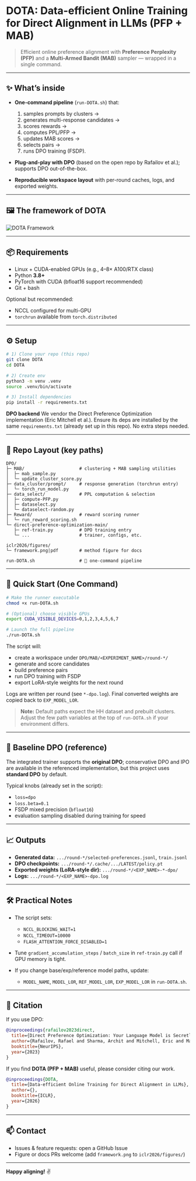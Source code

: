 # DOTA: Data-efficient Online Training for Direct Alignment in LLMs (PFP + MAB)

> Efficient online preference alignment with **Preference Perplexity (PFP)** and a **Multi-Armed Bandit (MAB)** sampler — wrapped in a single command.

---

## ✨ What’s inside

* **One-command pipeline** (`run-DOTA.sh`) that:

  1. samples prompts by clusters →
  2. generates multi-response candidates →
  3. scores rewards →
  4. computes PPL/PFP →
  5. updates MAB scores →
  6. selects pairs →
  7. runs DPO training (FSDP).
* **Plug-and-play with DPO** (based on the open repo by Rafailov et al.); supports DPO out-of-the-box.
* **Reproducible workspace layout** with per-round caches, logs, and exported weights.

---

## 🖼 The framework of DOTA



![DOTA Framework](framework.png)


---

## 📦 Requirements

* Linux + CUDA-enabled GPUs (e.g., 4–8× A100/RTX class)
* Python **3.8+**
* PyTorch with CUDA (bfloat16 support recommended)
* Git + bash

Optional but recommended:

* NCCL configured for multi-GPU
* `torchrun` available from `torch.distributed`

---

## ⚙️ Setup

```bash
# 1) Clone your repo (this repo)
git clone DOTA
cd DOTA

# 2) Create env
python3 -m venv .venv
source .venv/bin/activate

# 3) Install dependencies
pip install -r requirements.txt
```

**DPO backend**
We vendor the Direct Preference Optimization implementation (Eric Mitchell et al.). Ensure its deps are installed by the same `requirements.txt` (already set up in this repo). No extra steps needed.

---

## 📂 Repo Layout (key paths)

```
DPO/
├─ MAB/                     # clustering + MAB sampling utilities
│  ├─ mab_sample.py
│  └─ update_cluster_score.py
├─ data_cluster/prompt/     # response generation (torchrun entry)
│  └─ torch_run_model.py
├─ data_select/             # PPL computation & selection
│  ├─ compute-PFP.py
│  ├─ dataselect.py
│  └─ dataselect-random.py
├─ Reward/                  # reward scoring runner
│  └─ run_reward_scoring.sh
└─ direct-preference-optimization-main/
   ├─ ref-train.py          # DPO training entry
   └─ ...                   # trainer, configs, etc.

iclr2026/figures/
└─ framework.png|pdf        # method figure for docs

run-DOTA.sh                 # 🔧 one-command pipeline
```

---

## 🚀 Quick Start (One Command)

```bash
# Make the runner executable
chmod +x run-DOTA.sh

# (Optional) choose visible GPUs
export CUDA_VISIBLE_DEVICES=0,1,2,3,4,5,6,7

# Launch the full pipeline
./run-DOTA.sh
```

The script will:

* create a workspace under `DPO/MAB/<EXPERIMENT_NAME>/round-*/`
* generate and score candidates
* build preference pairs
* run DPO training with FSDP
* export LoRA-style weights for the next round

Logs are written per round (see `*-dpo.log`). Final converted weights are copied back to `EXP_MODEL_LOR`.

> **Note:** Default paths expect the HH dataset and prebuilt clusters. Adjust the few path variables at the top of `run-DOTA.sh` if your environment differs.

---

## 🧪 Baseline DPO (reference)

The integrated trainer supports the **original DPO**; conservative DPO and IPO are available in the referenced implementation, but this project uses **standard DPO** by default.

Typical knobs (already set in the script):

* `loss=dpo`
* `loss.beta=0.1`
* FSDP mixed precision (`bfloat16`)
* evaluation sampling disabled during training for speed

---

## 📈 Outputs

* **Generated data:** `.../round-*/selected-preferences.jsonl`, `train.jsonl`
* **DPO checkpoints:** `.../round-*/.cache/.../LATEST/policy.pt`
* **Exported weights (LoRA-style dir):** `.../round-*/<EXP_NAME>-*-dpo/`
* **Logs:** `.../round-*/<EXP_NAME>-dpo.log`

---

## 🛠 Practical Notes

* The script sets:

  * `NCCL_BLOCKING_WAIT=1`
  * `NCCL_TIMEOUT=10000`
  * `FLASH_ATTENTION_FORCE_DISABLED=1`
* Tune `gradient_accumulation_steps` / `batch_size` in `ref-train.py` call if GPU memory is tight.
* If you change base/exp/reference model paths, update:

  * `MODEL_NAME`, `MODEL_LOR`, `REF_MODEL_LOR`, `EXP_MODEL_LOR` in `run-DOTA.sh`.

---

## 📜 Citation

If you use DPO:

```bibtex
@inproceedings{rafailov2023direct,
  title={Direct Preference Optimization: Your Language Model is Secretly a Reward Model},
  author={Rafailov, Rafael and Sharma, Archit and Mitchell, Eric and Manning, Christopher D and Ermon, Stefano and Finn, Chelsea},
  booktitle={NeurIPS},
  year={2023}
}
```

If you find **DOTA (PFP + MAB)** useful, please consider citing our work.
```bibtex
@inproceedings{DOTA,
  title={Data-efficient Online Training for Direct Alignment in LLMs},
  author={},
  booktitle={ICLR},
  year={2026}
}
```

---

## 📫 Contact

* Issues & feature requests: open a GitHub Issue
* Figure or docs PRs welcome (add `framework.png` to `iclr2026/figures/`)

---

**Happy aligning!** ✌️
